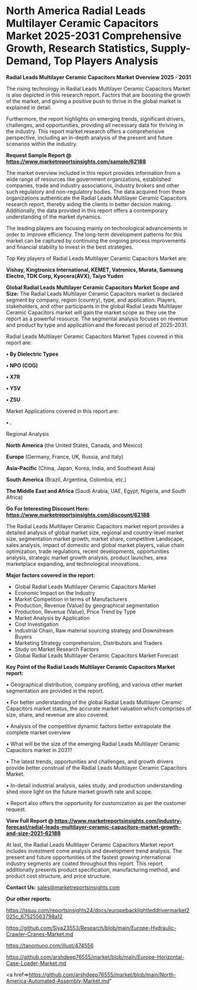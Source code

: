 # North America Radial Leads Multilayer Ceramic Capacitors Market 2025-2031 Comprehensive Growth, Research Statistics, Supply-Demand,  Top Players Analysis

<Strong> Radial Leads Multilayer Ceramic Capacitors Market Overview 2025 - 2031</strong>

The rising technology in Radial Leads Multilayer Ceramic Capacitors Market is also depicted in this research report. Factors that are boosting the growth of the market, and giving a positive push to thrive in the global market is explained in detail.

Furthermore, the report highlights on emerging trends, significant drivers, challenges, and opportunities, providing all necessary data for thriving in the industry. This report market research offers a comprehensive perspective, including an in-depth analysis of the present and future scenarios within the industry.

<strong>Request Sample Report @ <a href=https://www.marketreportsinsights.com/sample/62188>https://www.marketreportsinsights.com/sample/62188</a></strong>

The market overview included in this report provides information from a wide range of resources like government organizations, established companies, trade and industry associations, industry brokers and other such regulatory and non-regulatory bodies. The data acquired from these organizations authenticate the Radial Leads Multilayer Ceramic Capacitors research report, thereby aiding the clients in better decision making. Additionally, the data provided in this report offers a contemporary understanding of the market dynamics.

The leading players are focusing mainly on technological advancements in order to improve efficiency. The long-term development patterns for this market can be captured by continuing the ongoing process improvements and financial stability to invest in the best strategies.

Top Key players of Radial Leads Multilayer Ceramic Capacitors Market are:

<strong>Vishay, Kingtronics International, KEMET, Vatronics, Murata, Samsung Electro, TDK Corp, Kyocera(AVX), Taiyo Yuden</strong>

<strong><b>Global Radial Leads Multilayer Ceramic Capacitors Market Scope and Size:</b></strong>
The Radial Leads Multilayer Ceramic Capacitors market is declared segment by company, region (country), type, and application. Players, stakeholders, and other participants in the global Radial Leads Multilayer Ceramic Capacitors market will gain the market scope as they use the report as a powerful resource. The segmental analysis focuses on revenue and product by type and application and the forecast period of 2025-2031.

Radial Leads Multilayer Ceramic Capacitors Market Types covered in this report are:

<strong>• By Dielectric Types

• NPO (COG)

• X7R

• Y5V

• Z5U</strong>

Market Applications covered in this report are:

<strong>• .</strong> 

Regional Analysis

<strong>North America</strong> (the United States, Canada, and Mexico)

<strong>Europe</strong> (Germany, France, UK, Russia, and Italy)

<strong>Asia-Pacific</strong> (China, Japan, Korea, India, and Southeast Asia)

<strong>South America</strong> (Brazil, Argentina, Colombia, etc.)

<strong>The Middle East and Africa</strong> (Saudi Arabia, UAE, Egypt, Nigeria, and South Africa)

<strong>Go For Interesting Discount Here: <a href=https://www.marketreportsinsights.com/discount/62188>https://www.marketreportsinsights.com/discount/62188</a></strong>

The Radial Leads Multilayer Ceramic Capacitors market report provides a detailed analysis of global market size, regional and country-level market size, segmentation market growth, market share, competitive Landscape, sales analysis, impact of domestic and global market players, value chain optimization, trade regulations, recent developments, opportunities analysis, strategic market growth analysis, product launches, area marketplace expanding, and technological innovations.

<strong><b>Major factors covered in the report:</b></strong>
<ul>
  <li>Global Radial Leads Multilayer Ceramic Capacitors Market </li>
  <li>Economic Impact on the Industry</li>
  <li>Market Competition in terms of Manufacturers</li>
  <li>Production, Revenue (Value) by geographical segmentation</li>
  <li>Production, Revenue (Value), Price Trend by Type</li>
  <li>Market Analysis by Application</li>
  <li>Cost Investigation</li>
  <li>Industrial Chain, Raw material sourcing strategy and Downstream Buyers</li>
  <li>Marketing Strategy comprehension, Distributors and Traders</li>
  <li>Study on Market Research Factors</li>
  <li>Global Radial Leads Multilayer Ceramic Capacitors Market Forecast</li>
</ul>

<strong><b>Key Point of the Radial Leads Multilayer Ceramic Capacitors Market report:</b></strong>

• Geographical distribution, company profiling, and various other market segmentation are provided in the report.

• For better understanding of the global Radial Leads Multilayer Ceramic Capacitors market status, the accurate market valuation which comprises of size, share, and revenue are also covered.

• Analysis of the competitive dynamic factors better extrapolate the complete market overview

• What will be the size of the emerging Radial Leads Multilayer Ceramic Capacitors market in 2031?

• The latest trends, opportunities and challenges, and growth drivers provide better construal of the Radial Leads Multilayer Ceramic Capacitors Market.

• In-detail industrial analysis, sales study, and production understanding shed more light on the future market growth rate and scope.

• Report also offers the opportunity for customization as per the customer request.

<strong><b>View Full Report @ <a href=https://www.marketreportsinsights.com/industry-forecast/radial-leads-multilayer-ceramic-capacitors-market-growth-and-size-2021-62188>https://www.marketreportsinsights.com/industry-forecast/radial-leads-multilayer-ceramic-capacitors-market-growth-and-size-2021-62188</a></b></strong>


At last, the Radial Leads Multilayer Ceramic Capacitors Market report includes investment come analysis and development trend analysis. The present and future opportunities of the fastest growing international industry segments are coated throughout this report. This report additionally presents product specification, manufacturing method, and product cost structure, and price structure.

<strong>Contact Us:</strong>
sales@marketreportsinsights.com

<strong>Our other reports:</strong>

<a href=https://issuu.com/reportsinsights24/docs/europebacklightleddrivermarket2025c_67525563798a12>https://issuu.com/reportsinsights24/docs/europebacklightleddrivermarket2025c_67525563798a12</a>

<a href=https://github.com/Siya23553/Research/blob/main/Europe-Hydraulic-Crawler-Cranes-Market.md>https://github.com/Siya23553/Research/blob/main/Europe-Hydraulic-Crawler-Cranes-Market.md</a>

<a href=https://tanomuno.com/illust/474556>https://tanomuno.com/illust/474556</a>

<a href=https://github.com/arshdeep76555/market/blob/main/Europe-Horizontal-Case-Loader-Market.md>https://github.com/arshdeep76555/market/blob/main/Europe-Horizontal-Case-Loader-Market.md</a>

<a href=>https://github.com/arshdeep76555/market/blob/main/North-America-Automated-Assembly-Market.md</a>"
